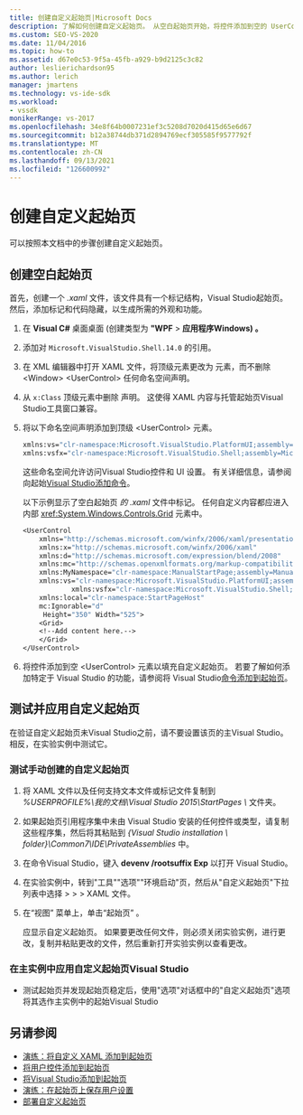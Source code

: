 ```yaml
---
title: 创建自定义起始页|Microsoft Docs
description: 了解如何创建自定义起始页。 从空白起始页开始，将控件添加到空的 UserControl 元素，然后测试页面。
ms.custom: SEO-VS-2020
ms.date: 11/04/2016
ms.topic: how-to
ms.assetid: d67e0c53-9f5a-45fb-a929-b9d2125c3c82
author: leslierichardson95
ms.author: lerich
manager: jmartens
ms.technology: vs-ide-sdk
ms.workload:
- vssdk
monikerRange: vs-2017
ms.openlocfilehash: 34e8f64b0007231ef3c5208d7020d415d65e6d67
ms.sourcegitcommit: b12a38744db371d2894769ecf305585f9577792f
ms.translationtype: MT
ms.contentlocale: zh-CN
ms.lasthandoff: 09/13/2021
ms.locfileid: "126600992"
---
```

# <a name="creating-a-custom-start-page"></a>创建自定义起始页

可以按照本文档中的步骤创建自定义起始页。

## <a name="create-a-blank-start-page"></a>创建空白起始页

首先，创建一个 *.xaml* 文件，该文件具有一个标记结构，Visual Studio起始页。 然后，添加标记和代码隐藏，以生成所需的外观和功能。

1. 在 **Visual C#** 桌面桌面 (创建类型为 **"WPF**  >  **应用程序Windows) 。**

2. 添加对 `Microsoft.VisualStudio.Shell.14.0` 的引用。

3. 在 XML 编辑器中打开 XAML 文件，将顶级元素更改为 元素，而不删除 \<Window> \<UserControl> 任何命名空间声明。

4. 从 `x:Class` 顶级元素中删除 声明。 这使得 XAML 内容与托管起始页Visual Studio工具窗口兼容。

5. 将以下命名空间声明添加到顶级 \<UserControl> 元素。

    ```vb
    xmlns:vs="clr-namespace:Microsoft.VisualStudio.PlatformUI;assembly=Microsoft.VisualStudio.Shell.14.0"
    xmlns:vsfx="clr-namespace:Microsoft.VisualStudio.Shell;assembly=Microsoft.VisualStudio.Shell.14.0"
    ```

     这些命名空间允许访问Visual Studio控件和 UI 设置。 有关详细信息，请参阅向起始[Visual Studio添加命令](../extensibility/adding-visual-studio-commands-to-a-start-page.md)。

     以下示例显示了空白起始页 *的 .xaml* 文件中标记。 任何自定义内容都应进入内部 <xref:System.Windows.Controls.Grid> 元素中。

    ```vb
    <UserControl
        xmlns="http://schemas.microsoft.com/winfx/2006/xaml/presentation"
        xmlns:x="http://schemas.microsoft.com/winfx/2006/xaml"
        xmlns:d="http://schemas.microsoft.com/expression/blend/2008"
        xmlns:mc="http://schemas.openxmlformats.org/markup-compatibility/2006"
        xmlns:MyNamespace="clr-namespace:ManualStartPage;assembly=ManualStartPage"
        xmlns:vs="clr-namespace:Microsoft.VisualStudio.PlatformUI;assembly=Microsoft.VisualStudio.Shell.14.0"
                xmlns:vsfx="clr-namespace:Microsoft.VisualStudio.Shell;assembly=Microsoft.VisualStudio.Shell.14.0"
        xmlns:local="clr-namespace:StartPageHost"
        mc:Ignorable="d"
         Height="350" Width="525">
        <Grid>
        <!--Add content here.-->
        </Grid>
    </UserControl>
    ```

6. 将控件添加到空 \<UserControl> 元素以填充自定义起始页。 若要了解如何添加特定于 Visual Studio 的功能，请参阅将 Visual Studio[命令添加到起始页](../extensibility/adding-visual-studio-commands-to-a-start-page.md)。

## <a name="test-and-apply-the-custom-start-page"></a>测试并应用自定义起始页

在验证自定义起始页未Visual Studio之前，请不要设置该页的主Visual Studio。 相反，在实验实例中测试它。

### <a name="to-test-a-manually-created-custom-start-page"></a>测试手动创建的自定义起始页

1. 将 XAML 文件以及任何支持文本文件或标记文件复制到 *%USERPROFILE%\我的文档\Visual Studio 2015\StartPages \\* 文件夹。

2. 如果起始页引用程序集中未由 Visual Studio 安装的任何控件或类型，请复制这些程序集，然后将其粘贴到 *{Visual Studio installation \\ folder}\Common7\IDE\PrivateAssemblies* 中。

3. 在命令Visual Studio，键入 **devenv /rootsuffix Exp** 以打开 Visual Studio。

4. 在实验实例中，转到"工具""选项""环境启动"页，然后从"自定义起始页"下拉列表中选择  >    >    >  XAML 文件。 

5. 在“视图”  菜单上，单击“起始页” 。

     应显示自定义起始页。 如果要更改任何文件，则必须关闭实验实例，进行更改，复制并粘贴更改的文件，然后重新打开实验实例以查看更改。

### <a name="to-apply-the-custom-start-page-in-the-primary-instance-of-visual-studio"></a>在主实例中应用自定义起始页Visual Studio

- 测试起始页并发现起始页稳定后，使用"选项"对话框中的"自定义起始页"选项将其选作主实例中的起始Visual Studio

## <a name="see-also"></a>另请参阅

- [演练：将自定义 XAML 添加到起始页](../extensibility/walkthrough-adding-custom-xaml-to-the-start-page.md)
- [将用户控件添加到起始页](../extensibility/adding-user-control-to-the-start-page.md)
- [将Visual Studio添加到起始页](../extensibility/adding-visual-studio-commands-to-a-start-page.md)
- [演练：在起始页上保存用户设置](../extensibility/walkthrough-saving-user-settings-on-a-start-page.md)
- [部署自定义起始页](../extensibility/deploying-custom-start-pages.md)

